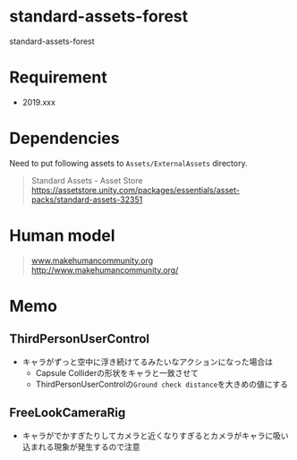 # standard-assets-forest

standard-assets-forest

# Requirement

 - 2019.xxx

# Dependencies

Need to put following assets to `Assets/ExternalAssets` directory.

> Standard Assets - Asset Store  
> https://assetstore.unity.com/packages/essentials/asset-packs/standard-assets-32351

# Human model

> www.makehumancommunity.org  
> http://www.makehumancommunity.org/

# Memo

## ThirdPersonUserControl

 - キャラがずっと空中に浮き続けてるみたいなアクションになった場合は
   - Capsule Colliderの形状をキャラと一致させて
   - ThirdPersonUserControlの`Ground check distance`を大きめの値にする
 

## FreeLookCameraRig

 - キャラがでかすぎたりしてカメラと近くなりすぎるとカメラがキャラに吸い込まれる現象が発生するので注意
